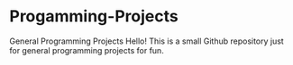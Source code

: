 # Progamming-Projects
General Programming Projects
Hello! This is a small Github repository just for general programming projects for fun.
